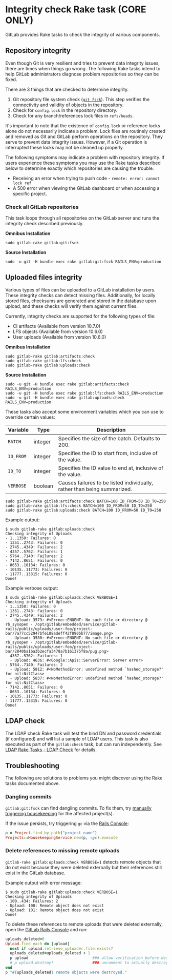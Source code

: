 # Integrity check Rake task **(CORE ONLY)**

GitLab provides Rake tasks to check the integrity of various components.

## Repository integrity

Even though Git is very resilient and tries to prevent data integrity issues,
there are times when things go wrong. The following Rake tasks intend to
help GitLab administrators diagnose problem repositories so they can be fixed.

There are 3 things that are checked to determine integrity.

1. Git repository file system check ([`git fsck`](https://git-scm.com/docs/git-fsck)).
   This step verifies the connectivity and validity of objects in the repository.
1. Check for `config.lock` in the repository directory.
1. Check for any branch/references lock files in `refs/heads`.

It's important to note that the existence of `config.lock` or reference locks
alone do not necessarily indicate a problem. Lock files are routinely created
and removed as Git and GitLab perform operations on the repository. They serve
to prevent data integrity issues. However, if a Git operation is interrupted these
locks may not be cleaned up properly.

The following symptoms may indicate a problem with repository integrity. If users
experience these symptoms you may use the Rake tasks described below to determine
exactly which repositories are causing the trouble.

- Receiving an error when trying to push code - `remote: error: cannot lock ref`
- A 500 error when viewing the GitLab dashboard or when accessing a specific project.

### Check all GitLab repositories

This task loops through all repositories on the GitLab server and runs the
integrity check described previously.

**Omnibus Installation**

```shell
sudo gitlab-rake gitlab:git:fsck
```

**Source Installation**

```shell
sudo -u git -H bundle exec rake gitlab:git:fsck RAILS_ENV=production
```

## Uploaded files integrity

Various types of files can be uploaded to a GitLab installation by users.
These integrity checks can detect missing files. Additionally, for locally
stored files, checksums are generated and stored in the database upon upload,
and these checks will verify them against current files.

Currently, integrity checks are supported for the following types of file:

- CI artifacts (Available from version 10.7.0)
- LFS objects (Available from version 10.6.0)
- User uploads (Available from version 10.6.0)

**Omnibus Installation**

```shell
sudo gitlab-rake gitlab:artifacts:check
sudo gitlab-rake gitlab:lfs:check
sudo gitlab-rake gitlab:uploads:check
```

**Source Installation**

```shell
sudo -u git -H bundle exec rake gitlab:artifacts:check RAILS_ENV=production
sudo -u git -H bundle exec rake gitlab:lfs:check RAILS_ENV=production
sudo -u git -H bundle exec rake gitlab:uploads:check RAILS_ENV=production
```

These tasks also accept some environment variables which you can use to override
certain values:

Variable  | Type    | Description
--------- | ------- | -----------
`BATCH`   | integer | Specifies the size of the batch. Defaults to 200.
`ID_FROM` | integer | Specifies the ID to start from, inclusive of the value.
`ID_TO`   | integer | Specifies the ID value to end at, inclusive of the value.
`VERBOSE` | boolean | Causes failures to be listed individually, rather than being summarized.

```shell
sudo gitlab-rake gitlab:artifacts:check BATCH=100 ID_FROM=50 ID_TO=250
sudo gitlab-rake gitlab:lfs:check BATCH=100 ID_FROM=50 ID_TO=250
sudo gitlab-rake gitlab:uploads:check BATCH=100 ID_FROM=50 ID_TO=250
```

Example output:

```shell
$ sudo gitlab-rake gitlab:uploads:check
Checking integrity of Uploads
- 1..1350: Failures: 0
- 1351..2743: Failures: 0
- 2745..4349: Failures: 2
- 4357..5762: Failures: 1
- 5764..7140: Failures: 2
- 7142..8651: Failures: 0
- 8653..10134: Failures: 0
- 10135..11773: Failures: 0
- 11777..13315: Failures: 0
Done!
```

Example verbose output:

```shell
$ sudo gitlab-rake gitlab:uploads:check VERBOSE=1
Checking integrity of Uploads
- 1..1350: Failures: 0
- 1351..2743: Failures: 0
- 2745..4349: Failures: 2
  - Upload: 3573: #<Errno::ENOENT: No such file or directory @ rb_sysopen - /opt/gitlab/embedded/service/gitlab-rails/public/uploads/user-foo/project-bar/7a77cc52947bfe188adeff42f890bb77/image.png>
  - Upload: 3580: #<Errno::ENOENT: No such file or directory @ rb_sysopen - /opt/gitlab/embedded/service/gitlab-rails/public/uploads/user-foo/project-bar/2840ba1ba3b2ecfa3478a7b161375f8a/pug.png>
- 4357..5762: Failures: 1
  - Upload: 4636: #<Google::Apis::ServerError: Server error>
- 5764..7140: Failures: 2
  - Upload: 5812: #<NoMethodError: undefined method `hashed_storage?' for nil:NilClass>
  - Upload: 5837: #<NoMethodError: undefined method `hashed_storage?' for nil:NilClass>
- 7142..8651: Failures: 0
- 8653..10134: Failures: 0
- 10135..11773: Failures: 0
- 11777..13315: Failures: 0
Done!
```

## LDAP check

The LDAP check Rake task will test the bind DN and password credentials
(if configured) and will list a sample of LDAP users. This task is also
executed as part of the `gitlab:check` task, but can run independently.
See [LDAP Rake Tasks - LDAP Check](ldap.md#check) for details.

## Troubleshooting

The following are solutions to problems you might discover using the Rake tasks documented
above.

### Dangling commits

`gitlab:git:fsck` can find dangling commits. To fix them, try
[manually triggering housekeeping](../housekeeping.md#manual-housekeeping)
for the affected project(s).

If the issue persists, try triggering `gc` via the
[Rails Console](../operations/rails_console.md#starting-a-rails-console-session):

```ruby
p = Project.find_by_path("project-name")
Projects::HousekeepingService.new(p, :gc).execute
```

### Delete references to missing remote uploads

`gitlab-rake gitlab:uploads:check VERBOSE=1` detects remote objects that do not exist because they were
deleted externally but their references still exist in the GitLab database.

Example output with error message:

```shell
$ sudo gitlab-rake gitlab:uploads:check VERBOSE=1
Checking integrity of Uploads
- 100..434: Failures: 2
- Upload: 100: Remote object does not exist
- Upload: 101: Remote object does not exist
Done!
```

To delete these references to remote uploads that were deleted externally, open the [GitLab Rails Console](../operations/rails_console.md#starting-a-rails-console-session) and run:

```ruby
uploads_deleted=0
Upload.find_each do |upload|
  next if upload.retrieve_uploader.file.exists?
  uploads_deleted=uploads_deleted + 1
  p upload                            ### allow verification before destroy
  # p upload.destroy!                 ### uncomment to actually destroy
end
p "#{uploads_deleted} remote objects were destroyed."
```
